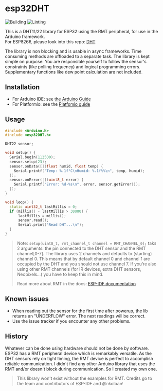 # esp32DHT

![Building](https://github.com/bertmelis/esp32DHT/workflows/Building/badge.svg) ![Linting](https://github.com/bertmelis/esp32DHT/workflows/Linting/badge.svg)

This is a DHT11/22 library for ESP32 using the RMT peripheral, for use in the Arduino framework.  
For ESP8266, please look into this repo: [DHT](https://github.com/bertmelis/DHT)

The library is non blocking and is usable in async frameworks. Time consuming methods are offloaded to a separate task. The library is kept simple on purpose. You are responsible yourself to follow the sensor's constraints (like polling frequency) and logical programming errors. Supplementary functions like dew point calculation are not included.

## Installation

* For Arduino IDE: see [the Arduino Guide](https://www.arduino.cc/en/Guide/Libraries#toc4)
* For Platformio: see the [Platfomio guide](http://docs.platformio.org/en/latest/projectconf/section_env_library.html)

## Usage

```C++
#include <Arduino.h>
#include <esp32DHT.h>

DHT22 sensor;

void setup() {
  Serial.begin(112500);
  sensor.setup(23);
  sensor.onData([](float humid, float temp) {
    Serial.printf("Temp: %.1f°C\nHumid: %.1f%%\n", temp, humid);
  });
  sensor.onError([](uint8_t error) {
    Serial.printf("Error: %d-%s\n", error, sensor.getError());
  });
}

void loop() {
  static uint32_t lastMillis = 0;
  if (millis() - lastMillis > 30000) {
      lastMillis = millis();
      sensor.read();
      Serial.print("Read DHT...\n");
  }
}
```

> Note: `setup(uint8_t, rmt_channel_t channel = RMT_CHANNEL_0);` taks 2 arguments: the pin connected to the DHT sensor and the RMT channel[0-7]. The library uses 2 channels and defaults to (starting) channel 0. This means that by default channel 0 and channel 1 are occupied by the DHT and you should not use channel 7. If you're also using other RMT channels (for IR devices, extra DHT sensors, Neopixels...) you have to keep this in mind.
>
> Read more about RMT in the docs: [ESP-IDF documentation](https://esp-idf.readthedocs.io/en/latest/api-reference/peripherals/rmt.html)

## Known issues

- When reading out the sensor for the first time after powerup, the lib returns an "UNDERFLOW" error. The next readings will be correct.
- Use the issue tracker if you encounter any other problems.

## History

Whatever can be done using hardware should not be done by software. ESP32 has a RMT peripheral device which is remarkably versatile. As the DHT sensors rely on tight timing, the RMT device is perfect to accomplish reliable communication. I didn't find any other Arduino library that uses the RMT and/or doesn't block during communication. So I created my own one.

> This library won't exist without the examples for RMT. Credits go to the team and contributors of ESP-IDF and @nkolban!
